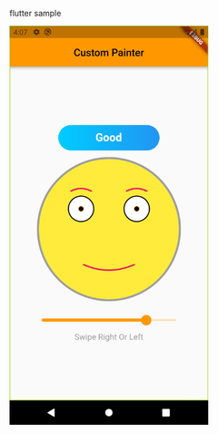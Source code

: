 flutter sample

<img src="https://github.com/fluttersample/custom_painter/blob/main/Screenshot_1644496632.png" width="350">
